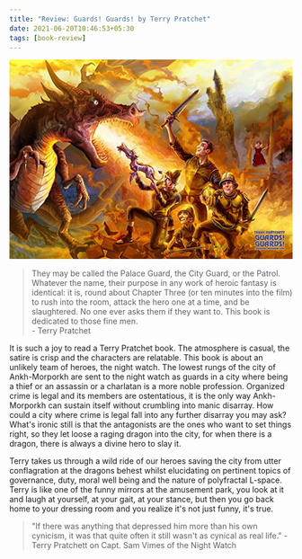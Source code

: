 ```yaml
---
title: "Review: Guards! Guards! by Terry Pratchet"
date: 2021-06-20T10:46:53+05:30
tags: [book-review]
---
```


 ![Guards! Guards! Book Cover](/guards/guards.jpg)

>They may be called the Palace Guard, the City Guard, or the Patrol. Whatever the name, their purpose in any work of heroic fantasy is identical: it is, round about Chapter Three (or ten minutes into the film) to rush into the room, attack the hero one at a time, and be slaughtered. No one ever asks them if they want to.
This book is dedicated to those fine men.  
> \- Terry Pratchet

It is such a joy to read a Terry Pratchet book. The atmosphere is casual, the satire is crisp and the characters are relatable.
This book is about an unlikely team of heroes, the night watch. The lowest rungs of the city of Ankh-Morporkh are sent to the night watch as guards
in a city where being a thief or an assassin or a charlatan is a more noble profession.
Organized crime is legal and its members are ostentatious, it is the only way
Ankh-Morporkh can sustain itself without crumbling into manic disarray.
How could a city where crime is legal fall into any further disarray you may ask?
What's ironic still is that the antagonists are the ones who want to set things right, so they let loose a raging dragon into the city, for 
when there is a dragon, there is always a divine hero to slay it.

Terry takes us through a wild ride of our heroes saving the city from utter conflagration at the dragons behest whilst elucidating
on pertinent topics of governance, duty, moral well being and the nature of polyfractal L-space.
Terry is like one of the funny mirrors at the amusement park, you look at it and laugh at yourself, at your gait, at your stance, but then you go back
home to your dressing room and you realize it's not just funny, it's true.


> "If there was anything that depressed him more than his own cynicism, it was that quite often it still wasn't as cynical as real life."
> \- Terry Pratchett on Capt. Sam Vimes of the Night Watch



